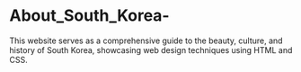 # About_South_Korea-
This website serves as a comprehensive guide to the beauty, culture, and history of South Korea, showcasing web design techniques using HTML and CSS. 
